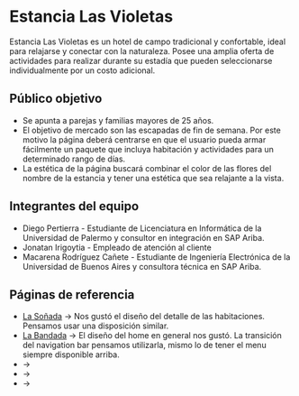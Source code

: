 # Estancia Las Violetas

Estancia Las Violetas es un hotel de campo tradicional y confortable, ideal para relajarse y conectar con la naturaleza. Posee una amplia oferta de actividades para realizar durante su estadía que pueden seleccionarse individualmente por un costo adicional.

 
## Público objetivo

- Se apunta a parejas y familias mayores de 25 años. 
- El objetivo de mercado son las escapadas de fin de semana. Por este motivo la página deberá centrarse en que el usuario pueda armar fácilmente un paquete que incluya habitación y actividades para un determinado rango de días.
- La estética de la página buscará combinar el color de las flores del nombre de la estancia y tener una estética que sea relajante a la vista.

## Integrantes del equipo

- Diego Pertierra - Estudiante de Licenciatura en Informática de la Universidad de Palermo y consultor en integración en SAP Ariba.
- Jonatan  Irigoytia - Empleado de atención al cliente
- Macarena Rodríguez Cañete - Estudiante de Ingeniería Electrónica de la Universidad de Buenos Aires y consultora técnica en SAP Ariba.


## Páginas de referencia

- [La Soñada](http://lasonada.com.ar) -> Nos gustó el diseño del detalle de las habitaciones. Pensamos usar una disposición similar.
- [La Bandada](https://labandada.com.ar/) -> El diseño del home en general nos gustó. La transición del navigation bar pensamos utilizarla, mismo lo de tener el menu siempre disponible arriba.
- []() ->
- []() ->
- []() ->

